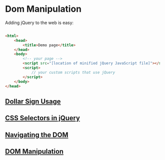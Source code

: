 # Dom Manipulation 

Adding jQuery to the web is easy:
```html

<html>
    <head>
        <title>Demo page</title>
    </head>
    <body>
        <!-- your page -->
        <script src="[location of minified jQuery JavaScript file]"></script>
        <script>
            // your custom scripts that use jQuery
        </script>
    </body>
</head>
```
## [Dollar Sign Usage](https://programming.argmax.club/2019/07/dollar-sign-in-jquery.html)

## [CSS Selectors in jQuery](https://programming.argmax.club/2019/07/using-css-selectors-with-jquery.html)

## [Navigating the DOM](https://programming.argmax.club/2019/07/navigate-dom-with-jquery.html)

## [DOM Manipulation](https://programming.argmax.club/2019/07/dom-manipulation.html)
